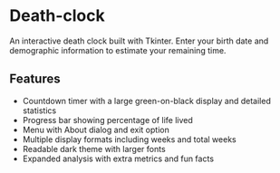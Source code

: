 # Death-clock

An interactive death clock built with Tkinter. Enter your birth date and demographic information to estimate your remaining time.

## Features
- Countdown timer with a large green-on-black display and detailed statistics
- Progress bar showing percentage of life lived
- Menu with About dialog and exit option
- Multiple display formats including weeks and total weeks
- Readable dark theme with larger fonts
- Expanded analysis with extra metrics and fun facts

